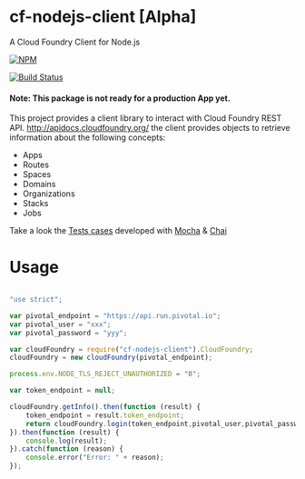 # cf-nodejs-client [Alpha]
A Cloud Foundry Client for Node.js

[![NPM](https://nodei.co/npm/cf-nodejs-client.png?compact=true)](https://nodei.co/npm/cf-nodejs-client/)

[![Build Status](https://travis-ci.org/jabrena/cf-nodejs-client.svg)](https://travis-ci.org/jabrena/cf-nodejs-client)

#### Note: This package is not ready for a production App yet.

This project provides a client library to interact with Cloud Foundry REST API.
http://apidocs.cloudfoundry.org/ the client provides objects to retrieve information about the following concepts:

* Apps
* Routes
* Spaces
* Domains
* Organizations
* Stacks
* Jobs

Take a look the [Tests cases](https://github.com/jabrena/cf-nodejs-client/tree/master/test/) developed with [Mocha](https://mochajs.org/) & [Chai](http://chaijs.com/api/bdd/)

# Usage

``` Javascript

"use strict";

var pivotal_endpoint = "https://api.run.pivotal.io";
var pivotal_user = "xxx";
var pivotal_password = "yyy";

var cloudFoundry = require("cf-nodejs-client").CloudFoundry;
cloudFoundry = new cloudFoundry(pivotal_endpoint);

process.env.NODE_TLS_REJECT_UNAUTHORIZED = "0";

var token_endpoint = null;

cloudFoundry.getInfo().then(function (result) {
	token_endpoint = result.token_endpoint;	
    return cloudFoundry.login(token_endpoint,pivotal_user,pivotal_password);
}).then(function (result) {
    console.log(result);   
}).catch(function (reason) {
    console.error("Error: " + reason);
});

```